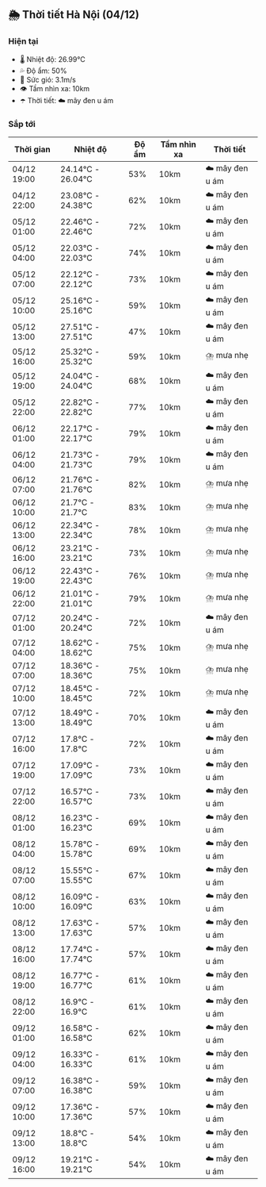 ## 🌦️ Thời tiết Hà Nội (04/12)

### Hiện tại

- 🌡️ Nhiệt độ: 26.99℃
- 💦 Độ ẩm: 50%
- 💨 Sức gió: 3.1m/s
- 👁️ Tầm nhìn xa: 10km
- ☂️ Thời tiết: ☁️ mây đen u ám

### Sắp tới

| Thời gian | Nhiệt độ | Độ ẩm | Tầm nhìn xa | Thời tiết |
| --- | --- | --- | --- | --- |
| 04/12 19:00 | 24.14℃ - 26.04℃ | 53% | 10km | ☁️ mây đen u ám |
| 04/12 22:00 | 23.08℃ - 24.38℃ | 62% | 10km | ☁️ mây đen u ám |
| 05/12 01:00 | 22.46℃ - 22.46℃ | 72% | 10km | ☁️ mây đen u ám |
| 05/12 04:00 | 22.03℃ - 22.03℃ | 74% | 10km | ☁️ mây đen u ám |
| 05/12 07:00 | 22.12℃ - 22.12℃ | 73% | 10km | ☁️ mây đen u ám |
| 05/12 10:00 | 25.16℃ - 25.16℃ | 59% | 10km | ☁️ mây đen u ám |
| 05/12 13:00 | 27.51℃ - 27.51℃ | 47% | 10km | ☁️ mây đen u ám |
| 05/12 16:00 | 25.32℃ - 25.32℃ | 59% | 10km | ⛈️ mưa nhẹ |
| 05/12 19:00 | 24.04℃ - 24.04℃ | 68% | 10km | ☁️ mây đen u ám |
| 05/12 22:00 | 22.82℃ - 22.82℃ | 77% | 10km | ☁️ mây đen u ám |
| 06/12 01:00 | 22.17℃ - 22.17℃ | 79% | 10km | ☁️ mây đen u ám |
| 06/12 04:00 | 21.73℃ - 21.73℃ | 79% | 10km | ☁️ mây đen u ám |
| 06/12 07:00 | 21.76℃ - 21.76℃ | 82% | 10km | ⛈️ mưa nhẹ |
| 06/12 10:00 | 21.7℃ - 21.7℃ | 83% | 10km | ⛈️ mưa nhẹ |
| 06/12 13:00 | 22.34℃ - 22.34℃ | 78% | 10km | ⛈️ mưa nhẹ |
| 06/12 16:00 | 23.21℃ - 23.21℃ | 73% | 10km | ⛈️ mưa nhẹ |
| 06/12 19:00 | 22.43℃ - 22.43℃ | 76% | 10km | ⛈️ mưa nhẹ |
| 06/12 22:00 | 21.01℃ - 21.01℃ | 79% | 10km | ⛈️ mưa nhẹ |
| 07/12 01:00 | 20.24℃ - 20.24℃ | 72% | 10km | ☁️ mây đen u ám |
| 07/12 04:00 | 18.62℃ - 18.62℃ | 75% | 10km | ⛈️ mưa nhẹ |
| 07/12 07:00 | 18.36℃ - 18.36℃ | 75% | 10km | ⛈️ mưa nhẹ |
| 07/12 10:00 | 18.45℃ - 18.45℃ | 72% | 10km | ⛈️ mưa nhẹ |
| 07/12 13:00 | 18.49℃ - 18.49℃ | 70% | 10km | ☁️ mây đen u ám |
| 07/12 16:00 | 17.8℃ - 17.8℃ | 72% | 10km | ☁️ mây đen u ám |
| 07/12 19:00 | 17.09℃ - 17.09℃ | 73% | 10km | ☁️ mây đen u ám |
| 07/12 22:00 | 16.57℃ - 16.57℃ | 73% | 10km | ☁️ mây đen u ám |
| 08/12 01:00 | 16.23℃ - 16.23℃ | 69% | 10km | ☁️ mây đen u ám |
| 08/12 04:00 | 15.78℃ - 15.78℃ | 69% | 10km | ☁️ mây đen u ám |
| 08/12 07:00 | 15.55℃ - 15.55℃ | 67% | 10km | ☁️ mây đen u ám |
| 08/12 10:00 | 16.09℃ - 16.09℃ | 63% | 10km | ☁️ mây đen u ám |
| 08/12 13:00 | 17.63℃ - 17.63℃ | 57% | 10km | ☁️ mây đen u ám |
| 08/12 16:00 | 17.74℃ - 17.74℃ | 57% | 10km | ☁️ mây đen u ám |
| 08/12 19:00 | 16.77℃ - 16.77℃ | 61% | 10km | ☁️ mây đen u ám |
| 08/12 22:00 | 16.9℃ - 16.9℃ | 61% | 10km | ☁️ mây đen u ám |
| 09/12 01:00 | 16.58℃ - 16.58℃ | 62% | 10km | ☁️ mây đen u ám |
| 09/12 04:00 | 16.33℃ - 16.33℃ | 61% | 10km | ☁️ mây đen u ám |
| 09/12 07:00 | 16.38℃ - 16.38℃ | 59% | 10km | ☁️ mây đen u ám |
| 09/12 10:00 | 17.36℃ - 17.36℃ | 57% | 10km | ☁️ mây đen u ám |
| 09/12 13:00 | 18.8℃ - 18.8℃ | 54% | 10km | ☁️ mây đen u ám |
| 09/12 16:00 | 19.21℃ - 19.21℃ | 54% | 10km | ☁️ mây đen u ám |
